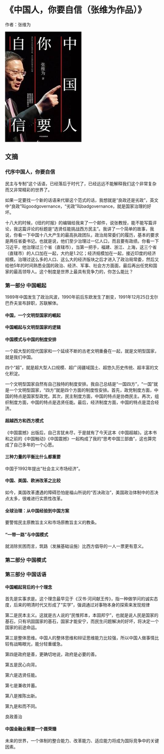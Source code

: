 # 《中国人，你要自信（张维为作品）》

作者：张维为

![](images/20250617191304.jpg)
## 文摘
### 代序中国人，你要自信

民主与专制”这个话语，已经落后于时代了，已经远远不能解释我们这个非常复杂而又非常精彩的世界了。

如果一定要找一个新的话语来代替这个范式的话，我想就是“良政还是劣政”，英文中“良政”叫goodgovernance，“劣政”叫badgovernance，就是国家治理的好坏。

十八大的时候，《纽约时报》的编辑给我来了一个邮件，说张教授，能不能写篇评论，我这篇评论的标题是“选贤任能挑战西方民主”。我讲了一个简单的故事，我说，你看一下中国十八大产生的最高执政团队，政治局常委们的履历，基本的要求是两任省委书记。也就是说，他们至少治理过一亿人口，而且要有政绩。你看一下习近平，他治理过三个省（直辖市），当第一把手，福建、浙江、上海，这三个省（直辖市）的人口加在一起，大约是1.2亿；经济规模加在一起，接近印度的经济规模。治理过这么多的人口、这么大的经济版块之后才进入了政治局常委，然后又给他5年的时间熟悉全国的政治、经济、军事、社会方方面面，最后再出任党和国家的最高领导人。这个制度是世界上最具有竞争力的，你怎么能比？

### 第一部分 中国崛起

1989年中国发生了政治风波，1990年前后东欧发生了剧变，1991年12月25日戈尔巴乔夫宣布辞职，苏联解体。

#### 中国，一个文明型国家的崛起

#### 中国崛起与文明型国家的逻辑

#### 中国模式与中国的制度安排

一个超大型的现代国家和一个延续不断的古老文明重叠在一起，就是文明型国家，就是我们中国。

四个“超”，就是超大型人口规模、超广阔疆域国土、超悠久历史传统、超丰富的文化积淀。

一个文明型国家自然有自己独特的制度安排。我自己总结是“一国四方”，“一国”就是一个文明型国家，“四方”就是四个方面的制度性安排。首先，政党制度方面，中国的特点是国家型政党。其次，民主制度方面，中国的特点是协商民主。再次，组织制度方面，中国的特点是选贤任能。最后，经济制度方面，中国的特点是混合经济。

#### 超越西方和西方模式

《中国震撼》出版后，自己言犹未尽，于是就有了今天这本《中国超越》。这本书和之前的《中国触动》《中国震撼》一起构成了我的“思考中国三部曲”，这也算完成了自己多年的一个心愿。

#### 三种力量的平衡比什么都重要

中国于1992年提出“社会主义市场经济”。

#### 中国、美国、欧洲改革之比较

如今，美国改革遭遇的障碍恐怕是福山所说的“否决政治”，美国政治体制中的否决点太多，很难进行实质性改革。

#### 全球治理：从中国经验到中国方案

要警惕民主原教旨主义和市场原教旨主义的教条。

#### “一带一路”与中国模式

就消除贫困而言，筑路（发展基础设施）比西方倡导的一人一票更有意义。

### 第二部分 中国模式


### 第三部分 中国话语

#### 中国崛起背后的十个理念

首先是实事求是。这个理念最早见于《汉书·河间献王传》，指一种做学问的诚实态度，后来的明清时代又形成了“实学”，强调通过对事物本身的探索来发现规律

第二是民本主义。这就是古人说的“民惟邦本，本固邦宁”，也就是说人民是国家的基石，只有巩固国家的基石，国家才能安宁，而民生问题解决的好坏，将决定一个国家的前途命运。

第三是整体思维。中国人的整体思维和辩证思维能力比较强，所以中国人做事情比较有战略眼光，能分轻重缓急。

第四是政府是善，更确切地说，政府是必要的善。

第五是民心向背。

第六是选贤任能。

第七是兼收并蓄。

第八是推陈出新。

第九是和而不同。

良政善治

#### 中国金融业需要一个聂荣臻

未来的世界，一个体制的整合能力、改革能力、适应能力将成为国际竞争中的关键因素。